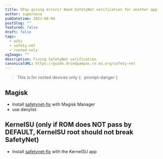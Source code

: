 ```yaml
---
title: GPay giving errors? Need SafetyNet verification for another app?
author: supernova
pubDatetime: 2023-08-04
postSlug: ""
featured: false
draft: false
tags: 
  - wiki
  - safety-net
  - rooted-only
ogImage: ""
description: Fixing SafetyNet verification
canonicalURL: https://guide.driedpampas.ro.eu.org/safety-net
---
```



> This is for rooted devices only
{: .prompt-danger }

## Magisk
- Install [safetynet-fix](https://drive.google.com/file/d/1JBEgzBqVKWD1U5GgP46sFXse_1UmqgCJ/view?usp=sharing) with Magisk Manager
- use denylist

## KernelSU (only if ROM does **NOT pass by DEFAULT**, KernelSU root should not break SafetyNet)
- Install [safetynet-fix](https://drive.google.com/file/d/1JBEgzBqVKWD1U5GgP46sFXse_1UmqgCJ/view?usp=sharing) with the KernelSU app